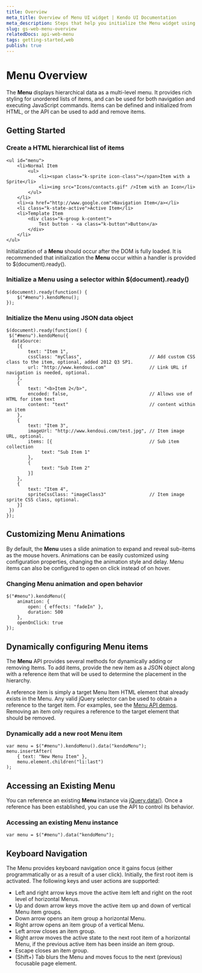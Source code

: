 ```yaml
---
title: Overview
meta_title: Overview of Menu UI widget | Kendo UI Documentation
meta_description: Steps that help you initialize the Menu widget using JSON data object and customize animation.
slug: gs-web-menu-overview
relatedDocs: api-web-menu
tags: getting-started,web
publish: true
---
```


# Menu Overview

The **Menu** displays hierarchical data as a multi-level menu. It provides rich styling for unordered lists
of items, and can be used for both navigation and executing JavaScript commands. Items can be defined and
initialized from HTML, or the API can be used to add and remove items.


## Getting Started

### Create a HTML hierarchical list of items

    <ul id="menu">
        <li>Normal Item
            <ul>
                <li><span class="k-sprite icon-class"></span>Item with a Sprite</li>
                <li><img src="Icons/contacts.gif" />Item with an Icon</li>
            </ul>
        </li>
        <li><a href="http://www.google.com">Navigation Item</a></li>
        <li class="k-state-active">Active Item</li>
        <li>Template Item
            <div class="k-group k-content">
                Test button - <a class="k-button">Button</a>
            </div>
        </li>
    </ul>

Initialization of a **Menu** should occur after the DOM is fully loaded. It is recommended that
initialization the **Menu** occur within a handler is provided to $(document).ready().

### Initialize a Menu using a selector within $(document).ready()

    $(document).ready(function() {
        $("#menu").kendoMenu();
    });

### Initialize the Menu using JSON data object

    $(document).ready(function() {
     $("#menu").kendoMenu({
      dataSource:
        [{
            text: "Item 1",
            cssClass: "myClass",                         // Add custom CSS class to the item, optional, added 2012 Q3 SP1.
            url: "http://www.kendoui.com"                // Link URL if navigation is needed, optional.
        },
        {
            text: "<b>Item 2</b>",
            encoded: false,                              // Allows use of HTML for item text
            content: "text"                              // content within an item
        },
        {
            text: "Item 3",
            imageUrl: "http://www.kendoui.com/test.jpg", // Item image URL, optional.
            items: [{                                    // Sub item collection
                 text: "Sub Item 1"
            },
            {
                 text: "Sub Item 2"
            }]
        },
        {
            text: "Item 4",
            spriteCssClass: "imageClass3"                // Item image sprite CSS class, optional.
        }]
     })
    });

## Customizing Menu Animations


By default, the **Menu** uses a slide animation to expand and
reveal sub-items as the mouse hovers. Animations can be easily
customized using configuration properties, changing the animation
style and delay. Menu items can also be configured to open on click
instead of on hover.

### Changing Menu animation and open behavior

    $("#menu").kendoMenu({
        animation: {
            open: { effects: "fadeIn" },
            duration: 500
        },
        openOnClick: true
    });

## Dynamically configuring Menu items


The **Menu** API provides several methods for dynamically adding
or removing Items. To add items, provide the new item as a JSON
object along with a reference item that will be used to determine the
placement in the hierarchy.



A reference item is simply a target Menu Item HTML element that
already exists in the Menu. Any valid jQuery selector can be used to
obtain a reference to the target item. For examples, see the
[Menu API demos](http://demos.kendoui.com/web/menu/api.html).
Removing an item only requires a reference to the target element that
should be removed.

### Dynamically add a new root Menu item

    var menu = $("#menu").kendoMenu().data("kendoMenu");
    menu.insertAfter(
        { text: "New Menu Item" },
        menu.element.children("li:last")
    );

## Accessing an Existing Menu


You can reference an existing **Menu** instance via
[jQuery.data()](http://api.jquery.com/jQuery.data/).
Once a reference has been established, you can use the API to control
its behavior.

### Accessing an existing Menu instance

    var menu = $("#menu").data("kendoMenu");

## Keyboard Navigation

The Menu provides keyboard navigation once it gains focus (either programmatically or as a result of a user click). Initially, the first root item is activated.
The following keys and user actions are supported:

* Left and right arrow keys move the active item left and right on the root level of horizontal Menus.
* Up and down arrow keys move the active item up and down of vertical Menu item groups.
* Down arrow opens an item group a horizontal Menu.
* Right arrow opens an item group of a vertical Menu.
* Left arrow closes an item group.
* Right arrow moves the active state to the next root item of a horizontal Menu, if the previous active item has been inside an item group.
* Escape closes an item group.
* (Shift+) Tab blurs the Menu and moves focus to the next (previous) focusable page element.
